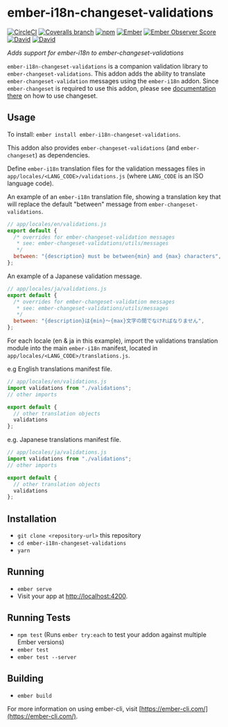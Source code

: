 # ember-i18n-changeset-validations

[![CircleCI](https://img.shields.io/circleci/project/github/mirai-audio/ember-i18n-changeset-validations/master.svg?style=flat-square)](https://circleci.com/gh/mirai-audio/ember-i18n-changeset-validations)
[![Coveralls branch](https://img.shields.io/coveralls/mirai-audio/ember-i18n-changeset-validations/master.svg?style=flat-square)](https://coveralls.io/github/mirai-audio/ember-i18n-changeset-validations?branch=master)
[![npm](https://img.shields.io/npm/v/ember-i18n-changeset-validations.svg)](https://www.npmjs.com/package/ember-i18n-changeset-validations)
[![Ember](https://img.shields.io/badge/Ember->=2.12-blue.svg?style=flat-square)](https://emberjs.com/)
[![Ember Observer Score](https://emberobserver.com/badges/ember-i18n-changeset-validations.svg)](https://emberobserver.com/addons/ember-i18n-changeset-validations)
[![David](https://img.shields.io/david/mirai-audio/ember-i18n-changeset-validations.svg?style=flat-square)](https://david-dm.org/mirai-audio/ember-i18n-changeset-validations)
[![David](https://img.shields.io/david/dev/mirai-audio/ember-i18n-changeset-validations.svg?style=flat-square)](https://david-dm.org/mirai-audio/ember-i18n-changeset-validations?type=dev)

_Adds support for ember-i18n to ember-changeset-validations_

`ember-i18n-changeset-validations` is a companion validation library to
`ember-changeset-validations`.  This addon adds the ability to translate
`ember-changeset-validation` messages using the `ember-i18n` addon.  Since 
`ember-changeset` is required to use this addon, please see [documentation 
there](https://github.com/poteto/ember-changeset) on how to use changeset.


## Usage

To install: `ember install ember-i18n-changeset-validations`.

This addon also provides `ember-changeset-validations` (and `ember-changeset`)
as dependencies.

Define `ember-i18n` translation files for the validation messages files in
`app/locales/<LANG_CODE>/validations.js` (where `LANG_CODE` is an ISO language
code).

An example of an `ember-i18n` translation file, showing a translation key 
that will replace the default "between" message from
`ember-changeset-validations`.

```javascript
// app/locales/en/validations.js
export default {
  /* overrides for ember-changeset-validation messages
   * see: ember-changeset-validations/utils/messages
   */
  between: "{description} must be between{min} and {max} characters",
};
```

An example of a Japanese validation message.

```javascript
// app/locales/ja/validations.js
export default {
  /* overrides for ember-changeset-validation messages
   * see: ember-changeset-validations/utils/messages
   */
  between: "{description}は{min}〜{max}文字の間でなければなりません",
};
```

For each locale (en & ja in this example), import the validations translation
module into the main `ember-i18n` manifest, located in 
`app/locales/<LANG_CODE>/translations.js`.

e.g English translations manifest file.

```javascript
// app/locales/en/validations.js
import validations from "./validations";
// other imports

export default {
  // other translation objects
  validations
};
```

e.g. Japanese translations manifest file.
```javascript
// app/locales/ja/validations.js
import validations from "./validations";
// other imports

export default {
  // other translation objects
  validations
};
```


## Installation

* `git clone <repository-url>` this repository
* `cd ember-i18n-changeset-validations`
* `yarn`


## Running

* `ember serve`
* Visit your app at [http://localhost:4200](http://localhost:4200).


## Running Tests

* `npm test` (Runs `ember try:each` to test your addon against multiple Ember
  versions)
* `ember test`
* `ember test --server`


## Building

* `ember build`

For more information on using ember-cli, visit 
[https://ember-cli.com/](https://ember-cli.com/).
